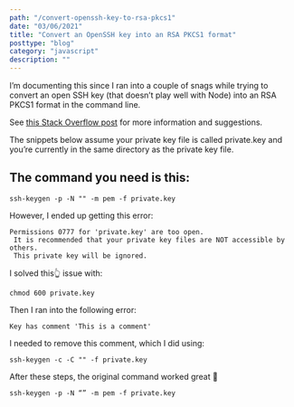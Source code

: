 ```yaml
---
path: "/convert-openssh-key-to-rsa-pkcs1"
date: "03/06/2021"
title: "Convert an OpenSSH key into an RSA PKCS1 format"
posttype: "blog"
category: "javascript"
description: ""
---
```

I’m documenting this since I ran into a couple of snags while trying to convert an open SSH key (that doesn’t play well with Node) into an RSA PKCS1 format in the command line.

See [this Stack Overflow post](https://stackoverflow.com/questions/54994641/openssh-private-key-to-rsa-private-key/55817907#comment122267621_55817907) for more information and suggestions.

The snippets below assume your private key file is called private.key and you’re currently in the same directory as the private key file.

## The command you need is this:

```
ssh-keygen -p -N "" -m pem -f private.key
```

However, I ended up getting this error:

```
Permissions 0777 for 'private.key' are too open.
 It is recommended that your private key files are NOT accessible by others.
 This private key will be ignored.
```

I solved this👆 issue with:

```
chmod 600 private.key
```

Then I ran into the following error:

```
Key has comment 'This is a comment'
```

I needed to remove this comment, which I did using:

```
ssh-keygen -c -C "" -f private.key
```

After these steps, the original command worked great 🎉

```
ssh-keygen -p -N “” -m pem -f private.key
```
